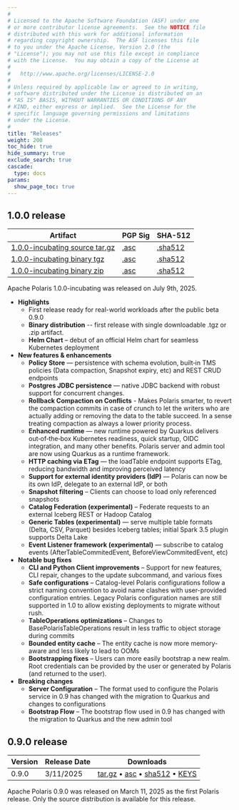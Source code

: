 ```yaml
---
#
# Licensed to the Apache Software Foundation (ASF) under one
# or more contributor license agreements.  See the NOTICE file
# distributed with this work for additional information
# regarding copyright ownership.  The ASF licenses this file
# to you under the Apache License, Version 2.0 (the
# "License"); you may not use this file except in compliance
# with the License.  You may obtain a copy of the License at
#
#   http://www.apache.org/licenses/LICENSE-2.0
#
# Unless required by applicable law or agreed to in writing,
# software distributed under the License is distributed on an
# "AS IS" BASIS, WITHOUT WARRANTIES OR CONDITIONS OF ANY
# KIND, either express or implied.  See the License for the
# specific language governing permissions and limitations
# under the License.
#
title: "Releases"
weight: 200
toc_hide: true
hide_summary: true
exclude_search: true
cascade:
  type: docs
params:
  show_page_toc: true 
---
```


## 1.0.0 release
| Artifact                                                                                                                                 | PGP Sig | SHA-512 |
|------------------------------------------------------------------------------------------------------------------------------------------|---|---|
| [1.0.0-incubating source tar.gz](https://downloads.apache.org/incubator/polaris/1.0.0-incubating/apache-polaris-1.0.0-incubating.tar.gz) | [.asc](https://downloads.apache.org/incubator/polaris/1.0.0-incubating/apache-polaris-1.0.0-incubating.tar.gz.asc) | [.sha512](https://downloads.apache.org/incubator/polaris/1.0.0-incubating/apache-polaris-1.0.0-incubating.tar.gz.sha512) |
| [1.0.0-incubating binary tgz](https://downloads.apache.org/incubator/polaris/1.0.0-incubating/polaris-bin-1.0.0-incubating.tgz)          | [.asc](https://downloads.apache.org/incubator/polaris/1.0.0-incubating/polaris-bin-1.0.0-incubating.tgz.asc) | [.sha512](https://downloads.apache.org/incubator/polaris/1.0.0-incubating/polaris-bin-1.0.0-incubating.tgz.sha512) |
| [1.0.0-incubating binary zip](https://downloads.apache.org/incubator/polaris/1.0.0-incubating/polaris-bin-1.0.0-incubating.zip)          | [.asc](https://downloads.apache.org/incubator/polaris/1.0.0-incubating/polaris-bin-1.0.0-incubating.zip.asc) | [.sha512](https://downloads.apache.org/incubator/polaris/1.0.0-incubating/polaris-bin-1.0.0-incubating.zip.sha512) |

Apache Polaris 1.0.0-incubating was released on July 9th, 2025.
- **Highlights**
    - First release ready for real-world workloads after the public beta 0.9.0
    - **Binary distribution** -- first release with single downloadable .tgz or .zip artifact.
    - **Helm Chart** – debut of an official Helm chart for seamless Kubernetes deployment
- **New features & enhancements**
    - **Policy Store** — persistence with schema evolution, built‑in TMS policies (Data compaction, Snapshot expiry, etc) and REST CRUD endpoints
    - **Postgres JDBC persistence** — native JDBC backend with robust support for concurrent changes.
    - **Rollback Compaction on Conflicts** - Makes Polaris smarter, to revert the compaction commits in case of crunch to let the writers who are actually adding or removing the data to the table succeed. In a sense treating compaction as always a lower priority process.
    - **Enhanced runtime** — new runtime powered by Quarkus delivers out‑of‑the‑box Kubernetes readiness, quick startup, OIDC integration, and many other benefits. Polaris server and admin tool are now using Quarkus as a runtime framework.
    - **HTTP caching via ETag** — the loadTable endpoint supports ETag, reducing bandwidth and improving perceived latency
    - **Support for external identity providers (IdP)** — Polaris can now be its own IdP, delegate to an external IdP, or both
    - **Snapshot filtering** – Clients can choose to load only referenced snapshots
    - **Catalog Federation (experimental)** – Federate requests to an external Iceberg REST or Hadoop Catalog
    - **Generic Tables (experimental)** — serve multiple table formats (Delta, CSV, Parquet) besides Iceberg tables; initial Spark 3.5 plugin supports Delta Lake
    - **Event Listener framework (experimental)** — subscribe to catalog events (AfterTableCommitedEvent, BeforeViewCommitedEvent, etc)
- **Notable bug fixes**
    - **CLI and Python Client improvements** – Support for new features, CLI repair, changes to the update subcommand, and various fixes
    - **Safe configurations** – Catalog-level Polaris configurations follow a strict naming convention to avoid name clashes with user-provided configuration entries. Legacy Polaris configuration names are still supported in 1.0 to allow existing deployments to migrate without rush.
    - **TableOperations optimizations** – Changes to BasePolarisTableOperations result in less traffic to object storage during commits
    - **Bounded entity cache** – The entity cache is now more memory-aware and less likely to lead to OOMs
    - **Bootstrapping fixes** – Users can more easily bootstrap a new realm. Root credentials can be provided by the user or generated by Polaris (and returned to the user).
- **Breaking changes**
    - **Server Configuration** – The format used to configure the Polaris service in 0.9 has changed with the migration to Quarkus and changes to configurations
    - **Bootstrap Flow** – The bootstrap flow used in 0.9 has changed with the migration to Quarkus and the new admin tool

## 0.9.0 release

| Version   | Release Date | Downloads                                                                                                                                                                                                                                                                                                                                                       |
|-----------|--------------|-----------------------------------------------------------------------------------------------------------------------------------------------------------------------------------------------------------------------------------------------------------------------------------------------------------------------------------------------------------------|
| 0.9.0     | 3/11/2025    | [tar.gz](https://downloads.apache.org/incubator/polaris/0.9.0-incubating/apache-polaris-0.9.0-incubating.tar.gz) • [asc](https://downloads.apache.org/incubator/polaris/0.9.0-incubating/apache-polaris-0.9.0-incubating.tar.gz.asc) • [sha512](https://downloads.apache.org/incubator/polaris/0.9.0-incubating/apache-polaris-0.9.0-incubating.tar.gz.sha512) • [KEYS](https://downloads.apache.org/incubator/polaris/KEYS) |

Apache Polaris 0.9.0 was released on March 11, 2025 as the first Polaris release. Only the source distribution is available for this release. 
